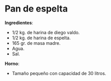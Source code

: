 # Pan de espelta

**Ingredientes**:
* 1/2 kg. de harina de diego valdo.
* 1/2 kg. de harina de espelta.
* 165 gr. de masa madre.
* Agua.
* Sal.

**Horno**:
* Tamaño pequeño con capacidad de 30 litros.

